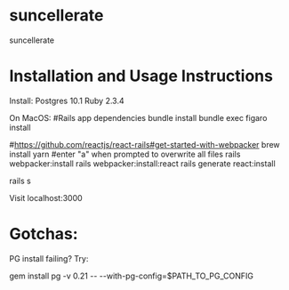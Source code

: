 # suncellerate
suncellerate

# Installation and Usage Instructions

Install:
Postgres 10.1
Ruby 2.3.4

On MacOS:
#Rails app dependencies
bundle install
bundle exec figaro install

#https://github.com/reactjs/react-rails#get-started-with-webpacker
brew install yarn #enter "a" when prompted to overwrite all files
rails webpacker:install
rails webpacker:install:react
rails generate react:install

rails s


Visit localhost:3000

# Gotchas:

PG install failing? Try:

gem install pg -v 0.21 -- --with-pg-config=$PATH_TO_PG_CONFIG
